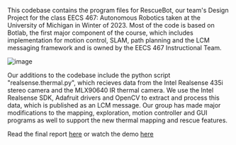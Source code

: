 This codebase contains the program files for RescueBot, our team's Design Project for the class EECS 467: Autonomous Robotics taken at the University of Michigan in Winter of 2023. Most of the code is based on Botlab, the first major component of the course, which includes implementation for motion control, SLAM, path planning and the LCM messaging framework and is owned by the EECS 467 Instructional Team.

![image](https://github.com/user-attachments/assets/b8eb8938-477e-41b4-adbc-65a14f0a1a94)

Our additions to the codebase include the python script "realsense.thermal.py", which recieves data from the Intel Realsense 435i stereo camera and the MLX90640 IR thermal camera. We use the Intel Realsense SDK, Adafruit drivers and OpenCV to extract and process this data, which is published as an LCM message. Our group has made major modifications to the mapping, exploration, motion controller and GUI programs as well to support the new thermal mapping and rescue features.

Read the final report [here]("./Final%20Report.pdf") or watch the demo [here](https://www.youtube.com/watch?v=BWogS4yuJig)
